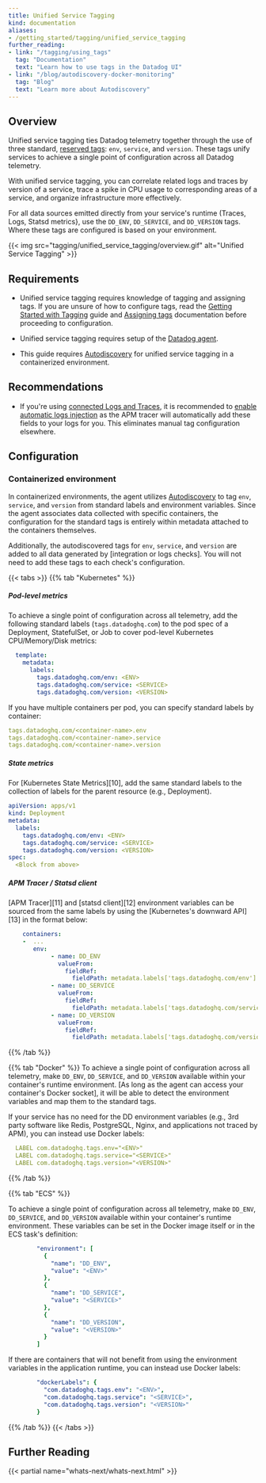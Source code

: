 ```yaml
---
title: Unified Service Tagging
kind: documentation
aliases:
- /getting_started/tagging/unified_service_tagging
further_reading:
- link: "/tagging/using_tags"
  tag: "Documentation"
  text: "Learn how to use tags in the Datadog UI"
- link: "/blog/autodiscovery-docker-monitoring"
  tag: "Blog"
  text: "Learn more about Autodiscovery"
---
```


## Overview
Unified service tagging ties Datadog telemetry together through the use of three standard, [reserved tags][1]: `env`, `service`, and `version`. These tags unify services to achieve a single point of configuration across all Datadog telemetry.

With unified service tagging, you can correlate related logs and traces by version of a service, trace a spike in CPU usage to corresponding areas of a service, and organize infrastructure more effectively.

For all data sources emitted directly from your service's runtime (Traces, Logs, Statsd metrics}, use the `DD_ENV`, `DD_SERVICE`, and `DD_VERSION` tags. Where these tags are configured is based on your environment.

{{< img src="tagging/unified_service_tagging/overview.gif" alt="Unified Service Tagging"  >}}

## Requirements

- Unified service tagging requires knowledge of tagging and assigning tags. If you are unsure of how to configure tags, read the [Getting Started with Tagging][2] guide and [Assigning tags][3] documentation before proceeding to configuration.

- Unified service tagging requires setup of the [Datadog agent][4].

- This guide requires [Autodiscovery][5] for unified service tagging in a containerized environment.

## Recommendations

- If you're using [connected Logs and Traces][6], it is recommended to [enable automatic logs injection][7] as the APM tracer will automatically add these fields to your logs for you. This eliminates manual tag configuration elsewhere.

## Configuration

### Containerized environment

In containerized environments, the agent utilizes [Autodiscovery][5] to tag `env`, `service`, and `version` from standard labels and environment variables. Since the agent associates data collected with specific containers, the configuration for the standard tags is entirely within metadata attached to the containers themselves.

Additionally, the autodiscovered tags for `env`, `service`, and `version` are added to all data generated by [integration or logs checks]. You will not need to add these tags to each check's configuration.

{{< tabs >}}
{{% tab "Kubernetes" %}}

##### Pod-level metrics
To achieve a single point of configuration across all telemetry, add the following standard labels (`tags.datadoghq.com`) to the pod spec of a Deployment, StatefulSet, or Job to cover pod-level Kubernetes CPU/Memory/Disk metrics:

```yaml
  template:
    metadata:
      labels:
        tags.datadoghq.com/env: <ENV>
        tags.datadoghq.com/service: <SERVICE>
        tags.datadoghq.com/version: <VERSION>
```

If you have multiple containers per pod, you can specify standard labels by container:

```yaml
tags.datadoghq.com/<container-name>.env
tags.datadoghq.com/<container-name>.service
tags.datadoghq.com/<container-name>.version
```

##### State metrics

For [Kubernetes State Metrics][10], add the same standard labels to the collection of labels for the parent resource (e.g., Deployment).

```yaml
apiVersion: apps/v1
kind: Deployment
metadata:
  labels:
    tags.datadoghq.com/env: <ENV>
    tags.datadoghq.com/service: <SERVICE>
    tags.datadoghq.com/version: <VERSION>
spec:
  <Block from above>
```

##### APM Tracer / Statsd client

[APM Tracer][11] and [statsd client][12] environment variables can be sourced from the same labels by using the [Kubernetes's downward API][13] in the format below:

```yaml
    containers:
    -  ...
       env:
            - name: DD_ENV
              valueFrom:
                fieldRef:
                  fieldPath: metadata.labels['tags.datadoghq.com/env']
            - name: DD_SERVICE
              valueFrom:
                fieldRef:
                  fieldPath: metadata.labels['tags.datadoghq.com/service']
            - name: DD_VERSION
              valueFrom:
                fieldRef:
                  fieldPath: metadata.labels['tags.datadoghq.com/version']
```

{{% /tab %}}

{{% tab "Docker" %}}
To achieve a single point of configuration across all telemetry, make `DD_ENV`, `DD_SERVICE`, and `DD_VERSION` available within your container's runtime environment. [As long as the agent can access your container's Docker socket], it will be able to detect the environment variables and map them to the standard tags.

If your service has no need for the DD environment variables (e.g., 3rd party software like Redis, PostgreSQL, Nginx, and applications not traced by APM), you can instead use Docker labels:

```yaml
  LABEL com.datadoghq.tags.env="<ENV>"
  LABEL com.datadoghq.tags.service="<SERVICE>"
  LABEL com.datadoghq.tags.version="<VERSION>"
```

{{% /tab %}}

{{% tab "ECS" %}}

To achieve a single point of configuration across all telemetry, make `DD_ENV`, `DD_SERVICE`, and `DD_VERSION` available within your container's runtime environment. These variables can be set in the Docker image itself or in the ECS task's definition:

```yaml
        "environment": [
          {
            "name": "DD_ENV",
            "value": "<ENV>"
          },
          {
            "name": "DD_SERVICE",
            "value": "<SERVICE>"
          },
          {
            "name": "DD_VERSION",
            "value": "<VERSION>"
          }
        ]
```

If there are containers that will not benefit from using the environment variables in the application runtime, you can instead use Docker labels:

```yaml
        "dockerLabels": {
          "com.datadoghq.tags.env": "<ENV>",
          "com.datadoghq.tags.service": "<SERVICE>",
          "com.datadoghq.tags.version": "<VERSION>"
        }
```

{{% /tab %}}
{{< /tabs >}}

## Further Reading

{{< partial name="whats-next/whats-next.html" >}}

[1]: /tagging/#defining-tags
[2]: /tagging/
[3]: /tagging/assigning_tags
[4]: /getting_started/agent/#setup
[5]: /getting_started/agent/autodiscovery
[6]: /tracing/connect_logs_and_traces/
[7]: /connect_logs_and_traces/java/?tab=log4j2#automatic-trace-id-injection
